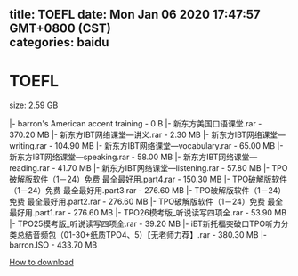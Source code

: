 
title: TOEFL
date: Mon Jan 06 2020 17:47:57 GMT+0800 (CST)    
categories: baidu
---

# TOEFL
size: 2.59 GB
 
 
|- barron's American accent training - 0 B
|- 新东方美国口语课堂.rar - 370.20 MB
|- 新东方IBT网络课堂—讲义.rar - 2.30 MB
|- 新东方IBT网络课堂—writing.rar - 104.90 MB
|- 新东方IBT网络课堂—vocabulary.rar - 65.00 MB
|- 新东方IBT网络课堂—speaking.rar - 58.00 MB
|- 新东方IBT网络课堂—reading.rar - 41.70 MB
|- 新东方IBT网络课堂—listening.rar - 57.80 MB
|- TPO破解版软件（1－24）免费 最全最好用.part4.rar - 150.30 MB
|- TPO破解版软件（1－24）免费 最全最好用.part3.rar - 276.60 MB
|- TPO破解版软件（1－24）免费 最全最好用.part2.rar - 276.60 MB
|- TPO破解版软件（1－24）免费 最全最好用.part1.rar - 276.60 MB
|- TPO26模考版_听说读写四项全.rar - 53.90 MB
|- TPO25模考版_听说读写四项全.rar - 39.20 MB
|- iBT新托福突破口TPO听力分类总结音频包（01-30+纸质TPO4、5）【无老师力荐】.rar - 380.30 MB
|- barron.ISO - 433.70 MB

[How to download](https://bpcam.bemobtrk.com/go/2ceec3aa-1ca2-46d6-b9ff-aaa5c184517c?jno=2290)
